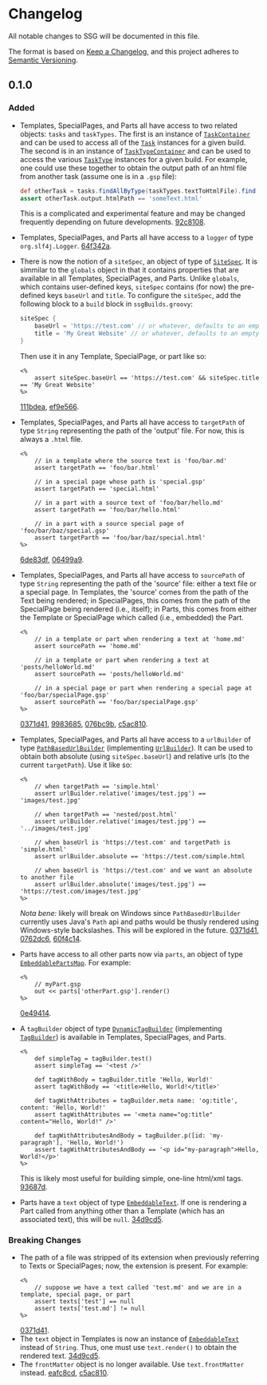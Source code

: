 # Changelog

All notable changes to SSG will be documented in this file.

The format is based on [Keep a Changelog](https://keepachangelog.com/en/1.0.0/), and this project adheres to [Semantic Versioning](https://semver.org/spec/v2.0.0.html).

## 0.1.0

### Added

- Templates, SpecialPages, and Parts all have access to two related objects: `tasks` and `taskTypes`. The first is an instance of [`TaskContainer`](lib/src/main/groovy/com/jessebrault/ssg/task/TaskContainer.groovy) and can be used to access all of the [`Task`](lib/src/main/groovy/com/jessebrault/ssg/task/Task.groovy) instances for a given build. The second is in an instance of [`TaskTypeContainer`](lib/src/main/groovy/com/jessebrault/ssg/task/TaskTypeContainer.groovy) and can be used to access the various [`TaskType`](lib/src/main/groovy/com/jessebrault/ssg/task/TaskType.groovy) instances for a given build. For example, one could use these together to obtain the output path of an html file from another task (assume one is in a `.gsp` file):
    ```groovy
    def otherTask = tasks.findAllByType(taskTypes.textToHtmlFile).find { it.input.path == 'someText.md' }
    assert otherTask.output.htmlPath == 'someText.html'
    ```
  This is a complicated and experimental feature and may be changed frequently depending on future developments. [92c8108](https://github.com/JesseBrault0709/ssg/commit/92c8108).
- Templates, SpecialPages, and Parts all have access to a `logger` of type `org.slf4j.Logger`. [64f342a](https://github.com/JesseBrault0709/ssg/commit/64f342a).
- There is now the notion of a `siteSpec`, an object of type of [`SiteSpec`](lib/src/main/groovy/com/jessebrault/ssg/SiteSpec.groovy). It is simmilar to the `globals` object in that it contains properties that are available in all Templates, SpecialPages, and Parts. Unlike `globals`, which contains user-defined keys, `siteSpec` contains (for now) the pre-defined keys `baseUrl` and `title`. To configure the `siteSpec`, add the following block to a `build` block in `ssgBuilds.groovy`:
    ```groovy
    siteSpec {
        baseUrl = 'https://test.com' // or whatever, defaults to an empty string
        title = 'My Great Website' // or whatever, defaults to an empty string
    }
    ```
  Then use it in any Template, SpecialPage, or part like so:
  ```gsp
  <%
      assert siteSpec.baseUrl == 'https://test.com' && siteSpec.title == 'My Great Website'
  %>
  ```
  [111bdea](https://github.com/JesseBrault0709/ssg/commit/111bdea), [ef9e566](https://github.com/JesseBrault0709/ssg/commit/ef9e566).
- Templates, SpecialPages, and Parts all have access to `targetPath` of type `String` representing the path of the 'output' file. For now, this is always a `.html` file.
    ```gsp
    <%
        // in a template where the source text is 'foo/bar.md'
        assert targetPath == 'foo/bar.html'
        
        // in a special page whose path is 'special.gsp'
        assert targetPath == 'special.html'
        
        // in a part with a source text of 'foo/bar/hello.md'
        assert targetPath == 'foo/bar/hello.html'
        
        // in a part with a source special page of 'foo/bar/baz/special.gsp'
        assert targetParth == 'foo/bar/baz/special.html'
    %>
    ```
    [6de83df](https://github.com/JesseBrault0709/ssg/commit/6de83df), [06499a9](https://github.com/JesseBrault0709/ssg/commit/06499a9).
- Templates, SpecialPages, and Parts all have access to `sourcePath` of type `String` representing the path of the 'source' file: either a text file or a special page. In Templates, the 'source' comes from the path of the Text being rendered; in SpecialPages, this comes from the path of the SpecialPage being rendered (i.e., itself); in Parts, this comes from either the Template or SpecialPage which called (i.e., embedded) the Part. 
    ```gsp
    <%
        // in a template or part when rendering a text at 'home.md'
        assert sourcePath == 'home.md'
    
        // in a template or part when rendering a text at 'posts/helloWorld.md'
        assert sourcePath == 'posts/helloWorld.md'
    
        // in a special page or part when rendering a special page at 'foo/bar/specialPage.gsp'
        assert sourcePath == 'foo/bar/specialPage.gsp'
    %>
    ```
  [0371d41](https://github.com/JesseBrault0709/ssg/commit/0371d41), [9983685](https://github.com/JesseBrault0709/ssg/commit/9983685), [076bc9b](https://github.com/JesseBrault0709/ssg/commit/076bc9b), [c5ac810](https://github.com/JesseBrault0709/ssg/commit/c5ac810).
- Templates, SpecialPages, and Parts all have access to a `urlBuilder` of type [`PathBasedUrlBuilder`](lib/src/main/groovy/com/jessebrault/ssg/url/PathBasedUrlBuilder.groovy) (implementing [`UrlBuilder`](lib/src/main/groovy/com/jessebrault/ssg/url/UrlBuilder.groovy)). It can be used to obtain both absolute (using `siteSpec.baseUrl`) and relative urls (to the current `targetPath`). Use it like so:
    ```gsp
    <%
        // when targetPath == 'simple.html'
        assert urlBuilder.relative('images/test.jpg') == 'images/test.jpg'
        
        // when targetPath == 'nested/post.html'
        assert urlBuilder.relative('images/test.jpg') == '../images/test.jpg'
        
        // when baseUrl is 'https://test.com' and targetPath is 'simple.html'
        assert urlBuilder.absolute == 'https://test.com/simple.html
        
        // when baseUrl is 'https://test.com' and we want an absolute to another file
        assert urlBuilder.absolute('images/test.jpg') == 'https://test.com/images/test.jpg'
    %>
    ```
  *Nota bene:* likely will break on Windows since `PathBasedUrlBuilder` currently uses Java's `Path` api and paths would be thusly rendered using Windows-style backslashes. This will be explored in the future. [0371d41](https://github.com/JesseBrault0709/ssg/commit/0371d41), [0762dc6](https://github.com/JesseBrault0709/ssg/commit/0762dc6), [60f4c14](https://github.com/JesseBrault0709/ssg/commit/60f4c14).
- Parts have access to all other parts now via `parts`, an object of type [`EmbeddablePartsMap`](lib/src/main/groovy/com/jessebrault/ssg/part/EmbeddablePartsMap.groovy). For example:

    ```gsp
    <% 
        // myPart.gsp
        out << parts['otherPart.gsp'].render()
    %>
    ```
    
  [0e49414](https://github.com/JesseBrault0709/ssg/commit/0e49414).
- A `tagBuilder` object of type [`DynamicTagBuilder`](lib/src/main/groovy/com/jessebrault/ssg/tagbuilder/DynamicTagBuilder.groovy) (implementing [`TagBuilder`](lib/src/main/groovy/com/jessebrault/ssg/tagbuilder/TagBuilder.groovy)) is available in Templates, SpecialPages, and Parts.

    ```gsp
    <%
        def simpleTag = tagBuilder.test()
        assert simpleTag == '<test />'
  
        def tagWithBody = tagBuilder.title 'Hello, World!'
        assert tagWithBody == '<title>Hello, World!</title>'
    
        def tagWithAttributes = tagBuilder.meta name: 'og:title', content: 'Hello, World!'
        assert tagWithAttributes == '<meta name="og:title" content="Hello, World!" />'
  
        def tagWithAttributesAndBody = tagBuilder.p([id: 'my-paragraph'], 'Hello, World!')
        assert tagWithAttributesAndBody == '<p id="my-paragraph">Hello, World!</p>'
    %>
    ```
    
  This is likely most useful for building simple, one-line html/xml tags. [93687d](https://github.com/JesseBrault0709/ssg/commit/936587d).
- Parts have a `text` object of type [`EmbeddableText`](lib/src/main/groovy/com/jessebrault/ssg/text/EmbeddableText.groovy). If one is rendering a Part called from anything other than a Template (which has an associated text), this will be `null`. [34d9cd5](https://github.com/JesseBrault0709/ssg/commit/34d9cd5).

### Breaking Changes
- The path of a file was stripped of its extension when previously referring to Texts or SpecialPages; now, the extension is present. For example:
    ```gsp
    <%
        // suppose we have a text called 'test.md' and we are in a template, special page, or part
        assert texts['test'] == null
        assert texts['test.md'] != null
    %>
    ```
  [0371d41](https://github.com/JesseBrault0709/ssg/commit/0371d41).
- The `text` object in Templates is now an instance of [`EmbeddableText`](lib/src/main/groovy/com/jessebrault/ssg/text/EmbeddableText.groovy) instead of `String`. Thus, one must use `text.render()` to obtain the rendered text. [34d9cd5](https://github.com/JesseBrault0709/ssg/commit/34d9cd5).
- The `frontMatter` object is no longer available. Use `text.frontMatter` instead. [eafc8cd](https://github.com/JesseBrault0709/ssg/commit/eafc8cd), [c5ac810](https://github.com/JesseBrault0709/ssg/commit/c5ac810).
